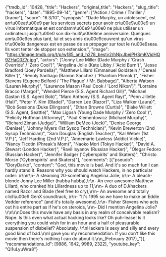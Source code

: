 {"tmdb_id": 10428, "title": "Hackers", "original_title": "Hackers", "slug_title": "hackers", "date": "1995-09-14", "genre": ["Action / Crime / Thriller / Drame"], "score": "6.3/10", "synopsis": "Dade Murphy, un adolescent, est arr\u00eat\u00e9 par les services secrets pour avoir cr\u00e9\u00e9 un virus informatique et est condamn\u00e9 \u00e0 ne plus utiliser un ordinateur jusqu'\u00e0 son dix-huiti\u00e8me anniversaire. Quelques ann\u00e9es plus tard, lui et ses amis d\u00e9couvrent qu'un virus tr\u00e8s dangereux est en passe de se propager sur tout le r\u00e9seau. Ils vont tenter de stopper son extension.", "image": "https://image.tmdb.org/t/p/w185_and_h278_bestv2/hNjxJbejPHSmKVidHQ9ZHaC0Z7r.jpg", "actors": ["Jonny Lee Miller (Dade Murphy / 'Crash Override' / 'Zero Cool')", "Angelina Jolie (Kate Libby / 'Acid Burn')", "Jesse Bradford (Joey Pardella)", "Matthew Lillard (Emmanuel Goldstein / 'Cereal Killer')", "Renoly Santiago (Ramon Sanchez / 'Phantom Phreak')", "Fisher Stevens (Eugene Belford / 'The Plague' / Mr. Babbage)", "Alberta Watson (Lauren Murphy)", "Laurence Mason (Paul Cook / 'Lord Nikon')", "Lorraine Bracco (Margo)", "Wendell Pierce (S.S. Agent Richard Gill)", "Michael Gaston (S.S. Agent Bob)", "Marc Anthony (S.S. Agent Ray)", "Penn Jillette (Hal)", "Peter Y. Kim (Blade)", "Darren Lee (Razor)", "Liza Walker (Laura)", "Bob Sessions (Duke Ellingson)", "Ethan Browne (Curtis)", "Blake Willett (S.S. Agent, Seattle)", "Max Ligosh (Young Dade Murphy / 'Zero Cool')", "Felicity Huffman (Attorney)", "Paul Klementowicz (Michael Murphy)", "Richard Ziman (Judge)", "William DeMeo (Jock)", "Denise George (Denise)", "Johnny Myers (1st Sysop Technician)", "Kevin Brewerton (2nd Sysop Technician)", "Sam Douglas (English Teacher)", "Kal Weber (1st V.P.)", "Jeff Harding (2nd V.P.)", "Annemarie Lawless (Addict Vickie)", "Nancy Ticotin (Phreak's Mom)", "Naoko Mori (Tokyo Hacker)", "David A. Stewart (London Hacker)", "Ravil Isyanov (Russian Hacker)", "Olegar Fedoro (Russian Hacker)", "Jennifer Badger ('Cyberspirits' and Skaters)", "Christo Morse ('Cyberspirits' and Skaters)"], "comments": [{"pseudo": "DoryDarko", "content": "God, this movie is bad. And it's so much fun I can hardly stand it. Reasons why you should watch Hackers, in no particular order: \r\n\r\n- A steaming 20-something Angelina Jolie, \r\n- A bleach-blonde Jonny Lee Miller (hubba hubba),\r\n- An ever awesome Matthew Lillard, who cranked his Lillardness up to 11,\r\n- A duo of DJ/hackers named Razor and Blade (feel free to cry),\r\n- An awesome and totally clich\u00e9 GenX soundtrack, \r\n- \"It's 1995 so we have to make an Eddie Vedder reference\" (and it's totally awesome),\r\n- Fisher Stevens who acts out his entire part as if he's on steroids, \r\n- Did I mention Angelina Jolie? \r\n\r\nDoes this movie have any basis in any realm of conceivable realism? Nope. Is this even what actual hacking looks like? Oh puh-lease! Is it everything you could wish for in an hour and a half of pleasurable suspension of disbelief? Absolutely. \r\nHackers is sexy and silly and every good kind of bad.\r\nI gave you my recommendation. If you don't like this movie then there's nothing I can do about it.\r\n_(February 2017)_"}], "recommandations_id": [9886, 1642, 9989, 2322], "youtube_key": "Ql1uLyuWra8"}